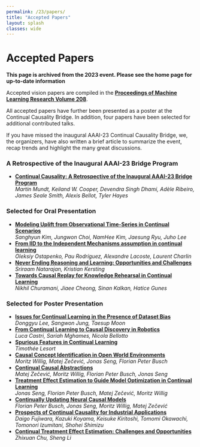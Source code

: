 ```yaml
---
permalink: /23/papers/
title: "Accepted Papers"
layout: splash
classes: wide
---
```


# Accepted Papers

**This page is archived from the 2023 event. Please see the home page for up-to-date information**


Accepted vision papers are compiled in the [**Proceedings of Machine Learning Research Volume 208**](https://proceedings.mlr.press/v208/).

All accepted papers have further been presented as a poster at the Continual Causality Bridge. In addition, four papers have been selected for additional contributed talks. 

If you have missed the inaugural AAAI-23 Continual Causality Bridge, we, the organizers, have also written a brief article to summarize the event, recap trends and highlight the many great discussions. 

### A Retrospective of the Inaugural AAAI-23 Bridge Program

* [**Continual Causality: A Retrospective of the Inaugural AAAI-23 Bridge Program**](https://proceedings.mlr.press/v208/mundt23a/mundt23a.pdf)     
	*Martin Mundt, Keiland W. Cooper, Devendra Singh Dhami, Adèle Ribeiro, James Seale Smith, Alexis Bellot, Tyler Hayes*

### Selected for Oral Presentation

* [**Modeling Uplift from Observational Time-Series in Continual Scenarios**](https://proceedings.mlr.press/v208/kim23a/kim23a.pdf)  
  *Sanghyun Kim, Jungwon Choi, NamHee Kim, Jaesung Ryu, Juho Lee* 
* [**From IID to the Independent Mechanisms assumption in continual learning**](https://proceedings.mlr.press/v208/ostapenko23a/ostapenko23a.pdf)   
  *Oleksiy Ostapenko, Pau Rodríguez, Alexandre Lacoste, Laurent Charlin*
* [**Never Ending Reasoning and Learning: Opportunities and Challenges**](https://proceedings.mlr.press/v208/natarajan23a/natarajan23a.pdf)  
  *Sriraam Natarajan, Kristian Kersting* 
* [**Towards Causal Replay for Knowledge Rehearsal in Continual Learning**](https://proceedings.mlr.press/v208/churamani23a/churamani23a.pdf)  
  *Nikhil Churamani, Jiaee Cheong, Sinan Kalkan, Hatice Gunes* 

### Selected for Poster Presentation

* [**Issues for Continual Learning in the Presence of Dataset Bias**](https://proceedings.mlr.press/v208/lee23a/lee23a.pdf)  
  *Donggyu Lee, Sangwon Jung, Taesup Moon* 
* [**From Continual Learning to Causal Discovery in Robotics**](https://proceedings.mlr.press/v208/castri23a/castri23a.pdf)  
  *Luca Castri, Sariah Mghames, Nicola Bellotto* 
* [**Spurious Features in Continual Learning**](https://proceedings.mlr.press/v208/lesort23a/lesort23a.pdf)  
  *Timothée Lesort* 
* [**Causal Concept Identification in Open World Environments**](https://proceedings.mlr.press/v208/willig23a/willig23a.pdf)  
  *Moritz Willig, Matej Zečević, Jonas Seng, Florian Peter Busch* 
* [**Continual Causal Abstractions**](https://proceedings.mlr.press/v208/zecevic23a/zecevic23a.pdf)  
  *Matej Zečević, Moritz Willig, Florian Peter Busch, Jonas Seng* 
* [**Treatment Effect Estimation to Guide Model Optimization in Continual Learning**](https://proceedings.mlr.press/v208/seng23a/seng23a.pdf)  
  *Jonas Seng, Florian Peter Busch, Matej Zečević, Moritz Willig* 
* [**Continually Updating Neural Causal Models**](https://proceedings.mlr.press/v208/busch23a/busch23a.pdf)  
  *Florian Peter Busch, Jonas Seng, Moritz Willig, Matej Zečević* 
* [**Prospects of Continual Causality for Industrial Applications**](https://proceedings.mlr.press/v208/fujiwara23a/fujiwara23a.pdf)  
  *Daigo Fujiwara, Kazuki Koyama, Keisuke Kiritoshi, Tomomi Okawachi, Tomonori Izumitani, Shohei Shimizu* 
* [**Continual Treatment Effect Estimation: Challenges and Opportunities**](https://proceedings.mlr.press/v208/chu23a/chu23a.pdf)  
  *Zhixuan Chu, Sheng Li* 
